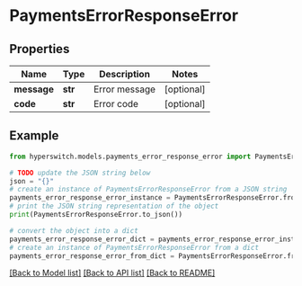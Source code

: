 # PaymentsErrorResponseError


## Properties

Name | Type | Description | Notes
------------ | ------------- | ------------- | -------------
**message** | **str** | Error message | [optional] 
**code** | **str** | Error code | [optional] 

## Example

```python
from hyperswitch.models.payments_error_response_error import PaymentsErrorResponseError

# TODO update the JSON string below
json = "{}"
# create an instance of PaymentsErrorResponseError from a JSON string
payments_error_response_error_instance = PaymentsErrorResponseError.from_json(json)
# print the JSON string representation of the object
print(PaymentsErrorResponseError.to_json())

# convert the object into a dict
payments_error_response_error_dict = payments_error_response_error_instance.to_dict()
# create an instance of PaymentsErrorResponseError from a dict
payments_error_response_error_from_dict = PaymentsErrorResponseError.from_dict(payments_error_response_error_dict)
```
[[Back to Model list]](../README.md#documentation-for-models) [[Back to API list]](../README.md#documentation-for-api-endpoints) [[Back to README]](../README.md)


